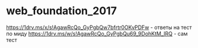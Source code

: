 # web_foundation_2017

https://1drv.ms/x/s!AgawRcQo_GyPgbQw7bfrtr0OKvPDFw - ответы на тест по миду
https://1drv.ms/w/s!AgawRcQo_GyPgbQu69_9DohKtM_IRQ - сам тест
